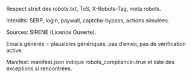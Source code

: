Respect strict des robots.txt, ToS, X-Robots-Tag, meta robots.

Interdits: SERP, login, paywall, captcha-bypass, actions simulées.

Sources: SIRENE (Licence Ouverte).

Emails générés = plausibles génériques, pas d’envoi, pas de vérification active.

Manifest: manifest.json indique robots_compliance=true et liste des exceptions si rencontrées.